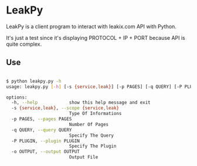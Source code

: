 # LeakPy

LeakPy is a client program to interact with leakix.com API with Python. 

It's just a test since it's displaying PROTOCOL + IP + PORT because API is quite complex.


## Use

```bash

$ python leakpy.py -h
usage: leakpy.py [-h] [-s {service,leak}] [-p PAGES] [-q QUERY] [-P PLUGIN] [-o OUTPUT]

options:
  -h, --help            show this help message and exit
  -s {service,leak}, --scope {service,leak}
                        Type Of Informations
  -p PAGES, --pages PAGES
                        Number Of Pages
  -q QUERY, --query QUERY
                        Specify The Query
  -P PLUGIN, --plugin PLUGIN
                        Specify The Plugin
  -o OUTPUT, --output OUTPUT
                        Output File


```

